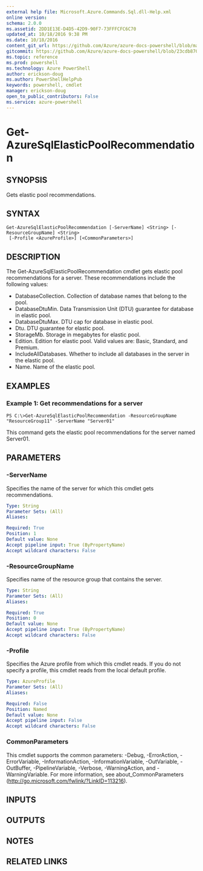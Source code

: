 ```yaml
---
external help file: Microsoft.Azure.Commands.Sql.dll-Help.xml
online version: 
schema: 2.0.0
ms.assetid: 2DD1E13E-D4D5-42D9-90F7-73FFFCFC6C70
updated_at: 10/18/2016 9:38 PM
ms.date: 10/18/2016
content_git_url: https://github.com/Azure/azure-docs-powershell/blob/master/azureps-cmdlets-docs/ResourceManager/AzureRM.Sql/v0.9.8/Get-AzureSqlElasticPoolRecommendation.md
gitcommit: https://github.com/Azure/azure-docs-powershell/blob/23cdb8705d4ab9807c0e21b238f3b134a7d49c7d/azureps-cmdlets-docs/ResourceManager/AzureRM.Sql/v0.9.8/Get-AzureSqlElasticPoolRecommendation.md
ms.topic: reference
ms.prod: powershell
ms.technology: Azure PowerShell
author: erickson-doug
ms.author: PowerShellHelpPub
keywords: powershell, cmdlet
manager: erickson-doug
open_to_public_contributors: False
ms.service: azure-powershell
---
```


# Get-AzureSqlElasticPoolRecommendation

## SYNOPSIS
Gets elastic pool recommendations.

## SYNTAX

```
Get-AzureSqlElasticPoolRecommendation [-ServerName] <String> [-ResourceGroupName] <String>
 [-Profile <AzureProfile>] [<CommonParameters>]
```

## DESCRIPTION
The Get-AzureSqlElasticPoolRecommendation cmdlet gets elastic pool recommendations for a server.
These recommendations include the following values: 

- DatabaseCollection.
Collection of database names that belong to the pool.
- DatabaseDtuMin.
Data Transmission Unit (DTU) guarantee for database in elastic pool. 
- DatabaseDtuMax.
DTU cap for database in elastic pool. 
- Dtu.
DTU guarantee for elastic pool. 
- StorageMb.
Storage in megabytes for elastic pool. 
- Edition.
Edition for elastic pool.
Valid values are: Basic, Standard, and Premium. 
- IncludeAllDatabases.
Whether to include all databases in the server in the elastic pool. 
- Name.
Name of the elastic pool.

## EXAMPLES

### Example 1: Get recommendations for a server
```
PS C:\>Get-AzureSqlElasticPoolRecommendation -ResourceGroupName "ResourceGroup11" -ServerName "Server01"
```

This command gets the elastic pool recommendations for the server named Server01.

## PARAMETERS

### -ServerName
Specifies the name of the server for which this cmdlet gets recommendations.

```yaml
Type: String
Parameter Sets: (All)
Aliases: 

Required: True
Position: 1
Default value: None
Accept pipeline input: True (ByPropertyName)
Accept wildcard characters: False
```

### -ResourceGroupName
Specifies name of the resource group that contains the server.

```yaml
Type: String
Parameter Sets: (All)
Aliases: 

Required: True
Position: 0
Default value: None
Accept pipeline input: True (ByPropertyName)
Accept wildcard characters: False
```

### -Profile
Specifies the Azure profile from which this cmdlet reads.
If you do not specify a profile, this cmdlet reads from the local default profile.

```yaml
Type: AzureProfile
Parameter Sets: (All)
Aliases: 

Required: False
Position: Named
Default value: None
Accept pipeline input: False
Accept wildcard characters: False
```

### CommonParameters
This cmdlet supports the common parameters: -Debug, -ErrorAction, -ErrorVariable, -InformationAction, -InformationVariable, -OutVariable, -OutBuffer, -PipelineVariable, -Verbose, -WarningAction, and -WarningVariable. For more information, see about_CommonParameters (http://go.microsoft.com/fwlink/?LinkID=113216).

## INPUTS

## OUTPUTS

## NOTES

## RELATED LINKS


